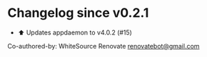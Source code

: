 # Changelog since v0.2.1
- :arrow_up: Updates appdaemon to v4.0.2 (#15)

Co-authored-by: WhiteSource Renovate <renovatebot@gmail.com> 
